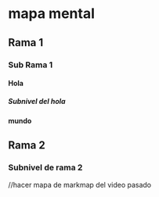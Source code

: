 # mapa mental
## Rama 1
### Sub Rama 1
#### Hola
##### Subnivel del hola
#### mundo
## Rama 2
### Subnivel de rama 2

//hacer mapa de markmap del video pasado